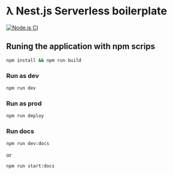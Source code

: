# λ Nest.js Serverless boilerplate

[![Node.js CI](https://github.com/hebertcisco/nestjs-serverless-boilerplate/actions/workflows/build-and-test.yml/badge.svg)](https://github.com/hebertcisco/nestjs-serverless-boilerplate/actions/workflows/build-and-test.yml)

## Runing the application with npm scrips

```sh
npm install && npm run build
```

### Run as dev

```sh
npm run dev
```

### Run as prod

```sh
npm run deploy
```

### Run docs

```sh
npm run dev:docs
```

or

```sh
npm run start:docs
```
